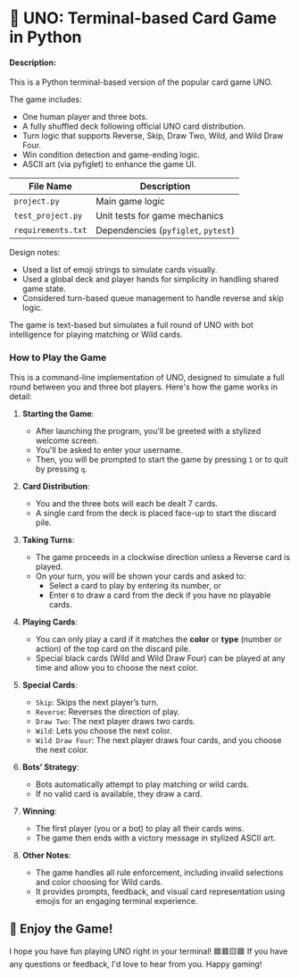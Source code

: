 # 🎴 UNO: Terminal-based Card Game in Python
#### Description:

This is a Python terminal-based version of the popular card game UNO.

The game includes:
- One human player and three bots.
- A fully shuffled deck following official UNO card distribution.
- Turn logic that supports Reverse, Skip, Draw Two, Wild, and Wild Draw Four.
- Win condition detection and game-ending logic.
- ASCII art (via pyfiglet) to enhance the game UI.

| File Name         | Description                        |
| ----------------- | ---------------------------------- |
| `project.py`      | Main game logic                    |
| `test_project.py` | Unit tests for game mechanics      |
| `requirements.txt`| Dependencies (`pyfiglet`, `pytest`)|

Design notes:
- Used a list of emoji strings to simulate cards visually.
- Used a global deck and player hands for simplicity in handling shared game state.
- Considered turn-based queue management to handle reverse and skip logic.

The game is text-based but simulates a full round of UNO with bot intelligence for playing matching or Wild cards.



### How to Play the Game

This is a command-line implementation of UNO, designed to simulate a full round between you and three bot players. Here's how the game works in detail:

1. **Starting the Game**:
   - After launching the program, you'll be greeted with a stylized welcome screen.
   - You'll be asked to enter your username.
   - Then, you will be prompted to start the game by pressing `1` or to quit by pressing `q`.

2. **Card Distribution**:
   - You and the three bots will each be dealt 7 cards.
   - A single card from the deck is placed face-up to start the discard pile.

3. **Taking Turns**:
   - The game proceeds in a clockwise direction unless a Reverse card is played.
   - On your turn, you will be shown your cards and asked to:
     - Select a card to play by entering its number, or
     - Enter `0` to draw a card from the deck if you have no playable cards.

4. **Playing Cards**:
   - You can only play a card if it matches the **color** or **type** (number or action) of the top card on the discard pile.
   - Special black cards (Wild and Wild Draw Four) can be played at any time and allow you to choose the next color.

5. **Special Cards**:
   - `Skip`: Skips the next player’s turn.
   - `Reverse`: Reverses the direction of play.
   - `Draw Two`: The next player draws two cards.
   - `Wild`: Lets you choose the next color.
   - `Wild Draw Four`: The next player draws four cards, and you choose the next color.

6. **Bots’ Strategy**:
   - Bots automatically attempt to play matching or wild cards.
   - If no valid card is available, they draw a card.

7. **Winning**:
   - The first player (you or a bot) to play all their cards wins.
   - The game then ends with a victory message in stylized ASCII art.

8. **Other Notes**:
   - The game handles all rule enforcement, including invalid selections and color choosing for Wild cards.
   - It provides prompts, feedback, and visual card representation using emojis for an engaging terminal experience.



## 🎉 Enjoy the Game!

I hope you have fun playing UNO right in your terminal!     🟦🟥🟨🟩
If you have any questions or feedback, I'd love to hear from you. Happy gaming!
